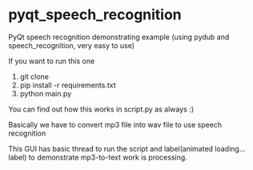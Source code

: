 # pyqt_speech_recognition
PyQt speech recognition demonstrating example (using pydub and speech_recognition, very easy to use)

If you want to run this one

1. git clone
2. pip install -r requirements.txt
3. python main.py

You can find out how this works in script.py as always :)

Basically we have to convert mp3 file into wav file to use speech recognition

This GUI has basic thread to run the script and label(animated loading... label) to demonstrate mp3-to-text work is processing.
